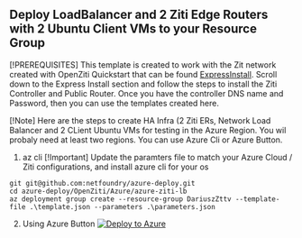 
## Deploy LoadBalancer and 2 Ziti Edge Routers with 2 Ubuntu Client VMs to your Resource Group

[!PREREQUISITES]
    This template is created to work with the Zit network created with OpenZiti Quickstart that can be found [ExpressInstall](https://openziti.github.io/ziti/quickstarts/network/hosted.html). Scroll down to the Express Install section and follow the steps to install the Ziti Controller and Public Router. Once you have the controller DNS name and Password, then you can use the templates created here.

[!Note]
    Here are the steps to create HA Infra (2 Ziti ERs, Network Load Balancer and 2 CLient Ubuntu VMs for testing in the Azure Region. You wil probaly need at least two regions. You can use Azure Cli or Azure Button.

1. az cli
[!Important]
    Update the paramters file to match your Azure Cloud / Ziti configurations, and install azure cli for your os

```
git git@github.com:netfoundry/azure-deploy.git
cd azure-deploy/OpenZiti/Azure/azure-ziti-lb
az deployment group create --resource-group DariuszZttv --template-file .\template.json --parameters .\parameters.json
```
2. Using Azure Button
[![Deploy to Azure](https://azurecomcdn.azureedge.net/mediahandler/acomblog/media/Default/blog/deploybutton.png)](https://portal.azure.com/#create/Microsoft.Template/uri/https%3A%2F%2Fraw.githubusercontent.com%2FNetFoundry%2Fazure-deploy%2FupdateManagedAppMEC%2FOpenZiti%2FAzure%2Fazure-ziti-lb%2Ftemplate.json)